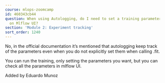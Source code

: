 ```yaml
---
course: mlops-zoomcamp
id: 460343cb44
question: When using Autologging, do I need to set a training parameter to track it
  on Mlflow UI?
section: 'Module 2: Experiment tracking'
sort_order: 1240
---
```


No, in the official documentation it’s mentioned that autologging keep track of the parameters even when you do not explicitly set them when calling .fit.

You can run the training, only setting the parameters you want, but you can check all the parameters in mlflow UI.

Added by Eduardo Munoz

